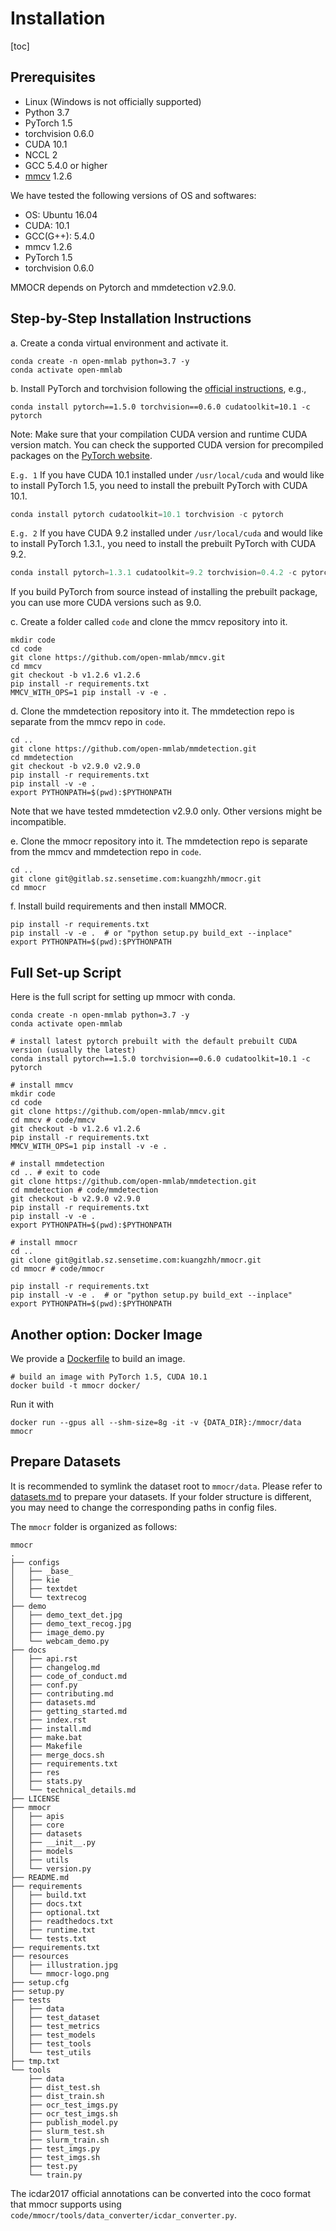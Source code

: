 # Installation
[toc]
## Prerequisites

- Linux (Windows is not officially supported)
- Python 3.7
- PyTorch 1.5
- torchvision 0.6.0
- CUDA 10.1
- NCCL 2
- GCC 5.4.0 or higher
- [mmcv](https://github.com/open-mmlab/mmcv) 1.2.6

We have tested the following versions of OS and softwares:

- OS: Ubuntu 16.04
- CUDA: 10.1
- GCC(G++): 5.4.0
- mmcv 1.2.6
- PyTorch 1.5
- torchvision 0.6.0

MMOCR depends on Pytorch and mmdetection v2.9.0.

## Step-by-Step Installation Instructions

a. Create a conda virtual environment and activate it.

```shell
conda create -n open-mmlab python=3.7 -y
conda activate open-mmlab
```

b. Install PyTorch and torchvision following the [official instructions](https://pytorch.org/), e.g.,

```shell
conda install pytorch==1.5.0 torchvision==0.6.0 cudatoolkit=10.1 -c pytorch
```
Note: Make sure that your compilation CUDA version and runtime CUDA version match.
You can check the supported CUDA version for precompiled packages on the [PyTorch website](https://pytorch.org/).

`E.g. 1` If you have CUDA 10.1 installed under `/usr/local/cuda` and would like to install
PyTorch 1.5, you need to install the prebuilt PyTorch with CUDA 10.1.

```python
conda install pytorch cudatoolkit=10.1 torchvision -c pytorch
```

`E.g. 2` If you have CUDA 9.2 installed under `/usr/local/cuda` and would like to install
PyTorch 1.3.1., you need to install the prebuilt PyTorch with CUDA 9.2.

```python
conda install pytorch=1.3.1 cudatoolkit=9.2 torchvision=0.4.2 -c pytorch
```

If you build PyTorch from source instead of installing the prebuilt package,
you can use more CUDA versions such as 9.0.

c. Create a folder called `code` and clone the mmcv repository into it.

```shell
mkdir code
cd code
git clone https://github.com/open-mmlab/mmcv.git
cd mmcv
git checkout -b v1.2.6 v1.2.6
pip install -r requirements.txt
MMCV_WITH_OPS=1 pip install -v -e .
```

d. Clone the mmdetection repository into it. The mmdetection repo is separate from the mmcv repo in `code`.

```shell
cd ..
git clone https://github.com/open-mmlab/mmdetection.git
cd mmdetection
git checkout -b v2.9.0 v2.9.0
pip install -r requirements.txt
pip install -v -e .
export PYTHONPATH=$(pwd):$PYTHONPATH
```

Note that we have tested mmdetection v2.9.0 only. Other versions might be incompatible.

e. Clone the mmocr repository into it. The mmdetection repo is separate from the mmcv and mmdetection repo in `code`.

```shell
cd ..
git clone git@gitlab.sz.sensetime.com:kuangzhh/mmocr.git
cd mmocr
```

f. Install build requirements and then install MMOCR.

```shell
pip install -r requirements.txt
pip install -v -e .  # or "python setup.py build_ext --inplace"
export PYTHONPATH=$(pwd):$PYTHONPATH
```

## Full Set-up Script

Here is the full script for setting up mmocr with conda.

```shell
conda create -n open-mmlab python=3.7 -y
conda activate open-mmlab

# install latest pytorch prebuilt with the default prebuilt CUDA version (usually the latest)
conda install pytorch==1.5.0 torchvision==0.6.0 cudatoolkit=10.1 -c pytorch

# install mmcv
mkdir code
cd code
git clone https://github.com/open-mmlab/mmcv.git
cd mmcv # code/mmcv
git checkout -b v1.2.6 v1.2.6
pip install -r requirements.txt
MMCV_WITH_OPS=1 pip install -v -e .

# install mmdetection
cd .. # exit to code
git clone https://github.com/open-mmlab/mmdetection.git
cd mmdetection # code/mmdetection
git checkout -b v2.9.0 v2.9.0
pip install -r requirements.txt
pip install -v -e .
export PYTHONPATH=$(pwd):$PYTHONPATH

# install mmocr
cd ..
git clone git@gitlab.sz.sensetime.com:kuangzhh/mmocr.git
cd mmocr # code/mmocr

pip install -r requirements.txt
pip install -v -e .  # or "python setup.py build_ext --inplace"
export PYTHONPATH=$(pwd):$PYTHONPATH
```

## Another option: Docker Image

We provide a [Dockerfile](https://github.com/open-mmlab/mmocr/blob/master/docker/Dockerfile) to build an image.

```shell
# build an image with PyTorch 1.5, CUDA 10.1
docker build -t mmocr docker/
```

Run it with

```shell
docker run --gpus all --shm-size=8g -it -v {DATA_DIR}:/mmocr/data mmocr
```

## Prepare Datasets

It is recommended to symlink the dataset root to `mmocr/data`. Please refer to [datasets.md](datasets.md) to prepare your datasets.
If your folder structure is different, you may need to change the corresponding paths in config files.

The `mmocr` folder is organized as follows:
```
mmocr
.
├── configs
│   ├── _base_
│   ├── kie
│   ├── textdet
│   └── textrecog
├── demo
│   ├── demo_text_det.jpg
│   ├── demo_text_recog.jpg
│   ├── image_demo.py
│   └── webcam_demo.py
├── docs
│   ├── api.rst
│   ├── changelog.md
│   ├── code_of_conduct.md
│   ├── conf.py
│   ├── contributing.md
│   ├── datasets.md
│   ├── getting_started.md
│   ├── index.rst
│   ├── install.md
│   ├── make.bat
│   ├── Makefile
│   ├── merge_docs.sh
│   ├── requirements.txt
│   ├── res
│   ├── stats.py
│   └── technical_details.md
├── LICENSE
├── mmocr
│   ├── apis
│   ├── core
│   ├── datasets
│   ├── __init__.py
│   ├── models
│   ├── utils
│   └── version.py
├── README.md
├── requirements
│   ├── build.txt
│   ├── docs.txt
│   ├── optional.txt
│   ├── readthedocs.txt
│   ├── runtime.txt
│   └── tests.txt
├── requirements.txt
├── resources
│   ├── illustration.jpg
│   └── mmocr-logo.png
├── setup.cfg
├── setup.py
├── tests
│   ├── data
│   ├── test_dataset
│   ├── test_metrics
│   ├── test_models
│   ├── test_tools
│   └── test_utils
├── tmp.txt
└── tools
    ├── data
    ├── dist_test.sh
    ├── dist_train.sh
    ├── ocr_test_imgs.py
    ├── ocr_test_imgs.sh
    ├── publish_model.py
    ├── slurm_test.sh
    ├── slurm_train.sh
    ├── test_imgs.py
    ├── test_imgs.sh
    ├── test.py
    └── train.py
```

The icdar2017 official annotations can be converted into the coco format that mmocr supports using `code/mmocr/tools/data_converter/icdar_converter.py`.
